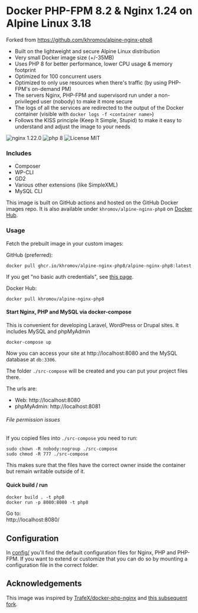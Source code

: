 # Docker PHP-FPM 8.2 & Nginx 1.24 on Alpine Linux 3.18

Forked from https://github.com/khromov/alpine-nginx-php8

* Built on the lightweight and secure Alpine Linux distribution
* Very small Docker image size (+/-35MB)
* Uses PHP 8 for better performance, lower CPU usage & memory footprint
* Optimized for 100 concurrent users
* Optimized to only use resources when there's traffic (by using PHP-FPM's on-demand PM)
* The servers Nginx, PHP-FPM and supervisord run under a non-privileged user (nobody) to make it more secure
* The logs of all the services are redirected to the output of the Docker container (visible with `docker logs -f <container name>`)
* Follows the KISS principle (Keep It Simple, Stupid) to make it easy to understand and adjust the image to your needs

![nginx 1.22.0](https://img.shields.io/badge/nginx-1.22-brightgreen.svg)
![php 8](https://img.shields.io/badge/php-8-brightgreen.svg)
![License MIT](https://img.shields.io/badge/license-MIT-blue.svg)

### Includes

* Composer
* WP-CLI
* GD2
* Various other extensions (like SimpleXML)
* MySQL CLI

This image is built on GitHub actions and hosted on the GitHub Docker images repo. It is also available under `khromov/alpine-nginx-php8` on [Docker Hub](https://hub.docker.com/r/khromov/alpine-nginx-php8).

### Usage

Fetch the prebuilt image in your custom images:

GitHub (preferred):

```
docker pull ghcr.io/khromov/alpine-nginx-php8/alpine-nginx-php8:latest
```

If you get "no basic auth credentials", see [this page](https://docs.github.com/en/free-pro-team@latest/packages/using-github-packages-with-your-projects-ecosystem/configuring-docker-for-use-with-github-packages).


Docker Hub:

```
docker pull khromov/alpine-nginx-php8
```

#### Start Nginx, PHP and MySQL via docker-compose

This is convenient for developing Laravel, WordPress or Drupal sites. It includes MySQL and phpMyAdmin

```
docker-compose up
```

Now you can access your site at http://localhost:8080 and the MySQL database at `db:3306`.

The folder `./src-compose` will be created and you can put your project files there.

The urls are:
* Web: http://localhost:8080
* phpMyAdmin: http://localhost:8081

###### File permission issues

If you copied files into `./src-compose` you need to run:

```
sudo chown -R nobody:nogroup ./src-compose
sudo chmod -R 777 ./src-compose
```

This makes sure that the files have the correct owner inside the container but remain writable outside of it.

#### Quick build / run

```
docker build . -t php8
docker run -p 8080:8080 -t php8
```

Go to:  
http://localhost:8080/

## Configuration
In [config/](config/) you'll find the default configuration files for Nginx, PHP and PHP-FPM.
If you want to extend or customize that you can do so by mounting a configuration file in the correct folder.

## Acknowledgements

This image was inspired by [TrafeX/docker-php-nginx](https://github.com/TrafeX/docker-php-nginx) and [this subsequent fork](https://github.com/khromov/docker-php-nginx).
